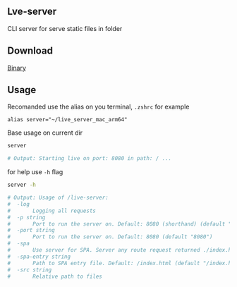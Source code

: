 ## Lve-server

CLI server for serve static files in folder

## Download

[Binary](https://github.com/ivnvMkhl/live-server/tree/master/build)

## Usage

Recomanded use the alias on you terminal, `.zshrc` for example

```
alias server="~/live_server_mac_arm64"
```

Base usage on current dir

```bash
server

# Output: Starting live on port: 8080 in path: / ...
```

for help use `-h` flag

```bash
server -h

# Output: Usage of /live-server:
#  -log
#    	Logging all requests
#  -p string
#    	Port to run the server on. Default: 8080 (shorthand) (default "8080")
#  -port string
#    	Port to run the server on. Default: 8080 (default "8080")
#  -spa
#    	Use server for SPA. Server any route request returned ./index.html
#  -spa-entry string
#    	Path to SPA entry file. Default: /index.html (default "/index.html")
#  -src string
#    	Relative path to files
```

